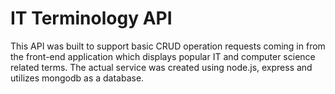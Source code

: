 # IT Terminology API

This API was built to support basic CRUD operation requests coming in from the front-end application which displays popular IT and computer science related terms. The actual service was created using node.js, express and utilizes mongodb as a database.
